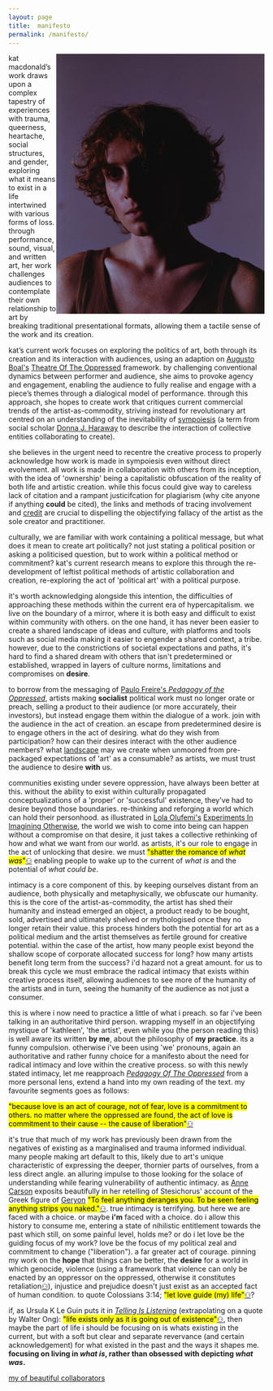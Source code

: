 ```yaml
---
layout: page
title:  manifesto
permalink: /manifesto/
---
```


[<img src="/assets/img/me/closeup.jpeg" height="512px" width="410px" ALIGN="right"/>](## "photo by Niamh Bennett")

kat macdonald’s work draws upon a complex tapestry of experiences with trauma, queerness, heartache, social structures, and gender, exploring what it means to exist in a life intertwined with various forms of loss. through performance, sound, visual, and written art, her work challenges audiences to contemplate their own relationship to art by breaking traditional presentational formats, allowing them a tactile sense of the work and its creation.

kat’s current work focuses on exploring the politics of art, both through its creation and its interaction with audiences, using an adaption on [Augusto Boal's][boal] [Theatre Of The Oppressed][toto] framework. by challenging conventional dynamics between performer and audience, she aims to provoke agency and engagement, enabling the audience to fully realise and engage with a piece’s themes through a dialogical model of performance. through this approach, she hopes to create work that critiques current commercial trends of the artist-as-commodity, striving instead for revolutionary art centred on an understanding of the inevitability of [sympoiesis][symp] (a term from social scholar [Donna J. Haraway][djh] to describe the interaction of collective entities collaborating to create).

she believes in the urgent need to recentre the creative process to properly acknowledge how work is made in sympoiesis even without direct evolvement. all work is made in collaboration with others from its inception, with the idea of 'ownership' being a capitalistic obfuscation of the reality of both life and artistic creation. while this focus could give way to careless lack of citation and a rampant justicifcation for plagiarism (why cite anyone if anything **could** be cited), the links and methods of tracing involvement and [credit][multicit] are crucial to dispelling the objectifying fallacy of the artist as the sole creator and practitioner.

culturally, we are familiar with work containing a political message, but what does it mean to create art politically? not just stating a political position or asking a politicised question, but to work within a political method or commitment? kat's current research means to explore this through the re-development of leftist political methods of artistic collaboration and creation, re-exploring the act of 'political art' with a political purpose. 

it's worth acknowledging alongside this intention, the difficulties of approaching these methods within the current era of hypercapitalism. we live on the boundary of a mirror, where it is both easy and difficult to exist within community with others. on the one hand, it has never been easier to create a shared landscape of ideas and culture, with platforms and tools such as social media making it easier to engender a shared context, a tribe. however, due to the constrictions of societal expectations and paths, it's hard to find a shared dream with others that isn't predetermined or established, wrapped in layers of culture norms, limitations and compromises on **desire**.

to borrow from the messaging of [Paulo Freire's *Pedagogy of the Oppressed*][potp], artists making **socialist** political work must no longer orate or preach, selling  a product to their audience (or more accurately, their investors), but instead engage them within the dialogue of a work. join with the audience in the act of creation. an escape from predetermined desire is to engage others in the act of desiring. what do they wish from participation? how can their desires interact with the other audience members? what [landscape][personalaesthetics] may we create when unmoored from pre-packaged expectations of 'art' as a consumable? as artists, we must trust the audience to desire **with** us.

communities existing under severe oppression, have always been better at this. without the ability to exist within culturally propagated conceptualizations of a 'proper' or 'successful' existence, they've had to desire beyond those boundaries. re-thinking and reforging a world which can hold their personhood. as illustrated in [Lola Olufemi's][lolalink] [Experiments In Imagining Otherwise][eiio], the world we wish to come into being can happen without a compromise on that desire, it just takes a collective rethinking of how and what we want from our world. as artists, it's our role to engage in the act of unlocking that desire. we must <mark>"shatter the romance of <i>what was</i>"</mark>[⚇][eiio] enabling people to wake up to the current of *what is* and the potential of *what could be*.

intimacy is a core component of this. by keeping ourselves distant from an audience, both physically and metaphysically, we obfuscate our humanity. this is the core of the artist-as-commodity, the artist has shed their humanity and instead emerged an object, a product ready to be bought, sold, advertised and ultimately shelved or mythologised once they no longer retain their value. this process hinders both the potential for art as a political medium and the artist themselves as fertile ground for creative potential. within the case of the artist, how many people exist beyond the shallow scope of corporate allocated success for long? how many artists benefit long term from the success? i'd hazard not a great amount. for us to break this cycle we must embrace the radical intimacy that exists within creative process itself, allowing audiences to see more of the humanity of the artists and in turn, seeing the humanity of the audience as not just a consumer.

this is where i now need to practice a little of what i preach. so far i've been talking in an authoritative third person. wrapping myself in an objectifying mystique of 'kathleen', 'the artist', even while you (the person reading this) is well aware its written **by me**, about the philosophy of **my practice**. its a funny compulsion. otherwise i've been using 'we' pronouns, again an authoritative and rather funny choice for a manifesto about the need for radical intimacy and love within the creative process. so with this newly stated intimacy, let me reapproach [*Pedagogy Of The Oppressed*][potp] from a more personal lens, extend a hand into my own reading of the text. my favourite segments goes as follows: 

<mark>"because love is an act of courage, not of fear, love is a commitment to others. no matter where the oppressed are found, the act of love is commitment to their cause -- the cause of liberation"</mark>[⚇][potp]

it's true that much of my work has previously been drawn from the negatives of existing as a marginalised and trauma informed individual. many people making art default to this, likely due to art's unique characteristic of expressing the deeper, thornier parts of ourselves, from a less direct angle. an alluring impulse to those looking for the solace of understanding while fearing vulnerability of authentic intimacy. as [Anne Carson][carson] exposits beautifully in her retelling of Stesichorus' account of the Greek figure of [Geryon][geryon] <mark>"To feel anything deranges you. To be seen feeling anything strips you naked."</mark>[⚇][reddoc]. true intimacy is terrifying. but here we are faced with a choice. or maybe **i'm** faced with a choice. do i allow this history to consume me, entering a state of nihilistic entitlement towards the past which still, on some painful level, holds me? or do i let love be the guiding focus of my work? love be the focus of my political zeal and commitment to change ("liberation"). a far greater act of courage. pinning my work on the **hope** that things can be better, the **desire** for a world in which genocide, violence (using a framework that violence can only be enacted by an oppressor on the oppressed, otherwise it constitutes retaliation[⚇][potp]), injustice and prejudice doesn't just exist as an accepted fact of human condition. to quote Colossians 3:14; <mark>"let love guide (my) life"</mark>[⚇][colossians]?

if, as Ursula K Le Guin puts it in [*Telling Is Listening*][til] (extrapolating on a quote by Walter Ong): <mark>"life exists only as it is going out of existence"</mark>[⚇][til], then maybe the part of life i should be focusing on is whats existing in the current, but with a soft but clear and separate revervance (and certain acknowledgement) for what existed in the past and the ways it shapes me. **focusing on living in *what is*, rather than obsessed with depicting *what was*.**

[my of beautiful collaborators][collabs]

[collabs]: /collaborators/
[boal]: https://en.wikipedia.org/wiki/Augusto_Boal
[lclo]: https://lclo.otherkat.com/
[johan]: https://en.wikipedia.org/wiki/Johannes_Birringer
[dap]: https://dap-lab.brunel.ac.uk/arch.html
[symp]: https://en.wiktionary.org/wiki/sympoiesis
[toto]: http://actingnow.co.uk/what-is-theatre-of-the-oppressed/
[djh]: https://en.wikipedia.org/wiki/Donna_Haraway
[ilohe]:/works/2023-08-01-i-love-or-hate-everyday
[multicit]: https://www.servinglibrary.org/journal/17/multidimensional-citation
[personalaesthetics]: https://myfriendpokey.tumblr.com/post/705461201521573889/personal-aesthetics
[potp]: https://envs.ucsc.edu/internships/internship-readings/freire-pedagogy-of-the-oppressed.pdf
[lolalink]: https://lolaolufemi.co.uk/
[eiio]: https://www.hajarpress.com/books/experiments-in-imagining-otherwise
[til]: https://www.are.na/block/26087972
[geryon]: https://en.wikipedia.org/wiki/Geryon
[carson]: https://en.wikipedia.org/wiki/Anne_Carson
[reddoc]: https://en.wikipedia.org/wiki/Red_Doc
[colossians]: https://en.wikipedia.org/wiki/Epistle_to_the_Colossians